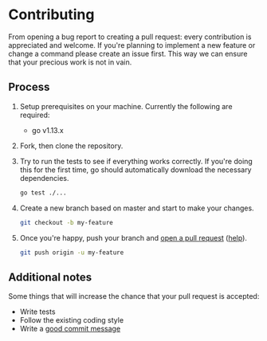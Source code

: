 # Contributing

From opening a bug report to creating a pull request: every contribution is appreciated and welcome. If you're planning to implement a new feature or change a command please create an issue first. This way we can ensure that your precious work is not in vain.

## Process

1. Setup prerequisites on your machine. Currently the following are required:

   - go v1.13.x

1. Fork, then clone the repository.

1. Try to run the tests to see if everything works correctly. If you're doing this for the first time, go should automatically download the necessary dependencies.

   ```sh
   go test ./...
   ```

1. Create a new branch based on master and start to make your changes.

   ```sh
   git checkout -b my-feature
   ```

1. Once you're happy, push your branch and [open a pull request](https://github.com/frigus02/kyml/compare) ([help](https://help.github.com/articles/creating-a-pull-request/)).

   ```sh
   git push origin -u my-feature
   ```

## Additional notes

Some things that will increase the chance that your pull request is accepted:

- Write tests
- Follow the existing coding style
- Write a [good commit message](https://tbaggery.com/2008/04/19/a-note-about-git-commit-messages.html)

